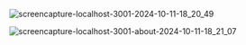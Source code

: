 ![screencapture-localhost-3001-2024-10-11-18_20_49](https://github.com/user-attachments/assets/0b39c3dc-6aef-405e-b9db-2f07930db50f)


![screencapture-localhost-3001-about-2024-10-11-18_21_07](https://github.com/user-attachments/assets/457b23b3-5cd9-48d1-8826-6ded3f3dcecf)
